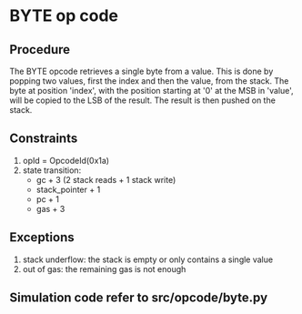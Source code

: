# BYTE op code

## Procedure

The BYTE opcode retrieves a single byte from a value. This is done by popping two values, first the index and then the value, from the stack. The byte at position 'index', with the position starting at '0' at the MSB in 'value', will be copied to the LSB of the result. The result is then pushed on the stack.

## Constraints

1. opId = OpcodeId(0x1a)
2. state transition:
    - gc + 3 (2 stack reads + 1 stack write)
    - stack_pointer + 1
    - pc + 1
    - gas + 3

## Exceptions

1. stack underflow: the stack is empty or only contains a single value
2. out of gas: the remaining gas is not enough

## Simulation code refer to src/opcode/byte.py